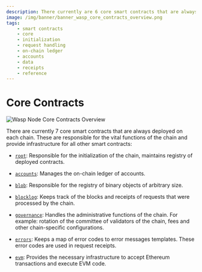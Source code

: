 ```yaml
---
description: There currently are 6 core smart contracts that are always deployed on each  chain, root, _default, accounts, blob, blocklog, and governance.
image: /img/banner/banner_wasp_core_contracts_overview.png
tags:
    - smart contracts
    - core
    - initialization
    - request handling
    - on-chain ledger
    - accounts
    - data
    - receipts
    - reference
---
```


# Core Contracts

![Wasp Node Core Contracts Overview](/img/banner/banner_wasp_core_contracts_overview.png)

There are currently 7 core smart contracts that are always deployed on each
chain. These are responsible for the vital functions of the chain and
provide infrastructure for all other smart contracts:

- [`root`](../../../references/iota-evm/core-contracts/root.md): Responsible for the initialization of the chain, maintains registry of deployed contracts.

- [`accounts`](../../../references/iota-evm/core-contracts/accounts.md): Manages the on-chain ledger of accounts.

- [`blob`](../../../references/iota-evm/core-contracts/blob.md): Responsible for the registry of binary objects of arbitrary size.

- [`blocklog`](../../../references/iota-evm/core-contracts/blocklog.md): Keeps track of the blocks and receipts of requests that were processed by the chain.

- [`governance`](../../../references/iota-evm/core-contracts/governance.md): Handles the administrative functions of the chain. For example: rotation of the committee of validators of the chain, fees and other chain-specific configurations.

- [`errors`](../../../references/iota-evm/core-contracts/errors.md): Keeps a map of error codes to error messages templates. These error codes are used in request receipts.

- [`evm`](../../../references/iota-evm/core-contracts/evm.md): Provides the necessary infrastructure to accept Ethereum
  transactions and execute EVM code.

